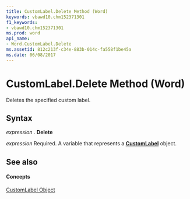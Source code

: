 ```yaml
---
title: CustomLabel.Delete Method (Word)
keywords: vbawd10.chm152371301
f1_keywords:
- vbawd10.chm152371301
ms.prod: word
api_name:
- Word.CustomLabel.Delete
ms.assetid: 812c213f-c34e-883b-014c-fa558f1be45a
ms.date: 06/08/2017
---
```



# CustomLabel.Delete Method (Word)

Deletes the specified custom label.


## Syntax

 _expression_ . **Delete**

 _expression_ Required. A variable that represents a **[CustomLabel](customlabel-object-word.md)** object.


## See also


#### Concepts


[CustomLabel Object](customlabel-object-word.md)

